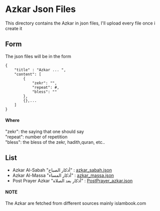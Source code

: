 # Azkar Json Files
This directory contains the Azkar in json files, I'll upload every file once i create it   

## Form 
The json files will be in the form 
```
{
    "title" : "Azkar ... ",
    "content": [
        {
            "zekr": "",
            "repeat": #,
            "bless": ""
        },
        {},...
    ]
}
```
#### Where
"zekr": the saying that one should say  
"repeat": number of repetition  
"bless": the bless of the zekr, hadith,quran, etc..


## List 
- Azkar Al-Sabah "أذكار الصباح" : [azkar_sabah.json](azkar_sabah.json)  
- Azkar Al-Massa "أذكار المساء" : [azkar_massa.json](azkar_massa.json)  
- Post Prayer Azkar "أذكار بعد الصلاة" : [PostPrayer_azkar.json](PostPrayer_azkar.json)

#### NOTE 
The Azkar are fetched from different sources mainly islambook.com

